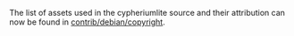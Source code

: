 The list of assets used in the cypheriumlite source and their attribution can now be found in [contrib/debian/copyright](../contrib/debian/copyright).
